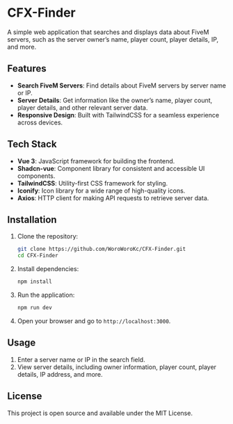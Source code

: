 
# CFX-Finder

A simple web application that searches and displays data about FiveM servers, such as the server owner’s name, player count, player details, IP, and more.

## Features

- **Search FiveM Servers**: Find details about FiveM servers by server name or IP.
- **Server Details**: Get information like the owner’s name, player count, player details, and other relevant server data.
- **Responsive Design**: Built with TailwindCSS for a seamless experience across devices.

## Tech Stack

- **Vue 3**: JavaScript framework for building the frontend.
- **Shadcn-vue**: Component library for consistent and accessible UI components.
- **TailwindCSS**: Utility-first CSS framework for styling.
- **Iconify**: Icon library for a wide range of high-quality icons.
- **Axios**: HTTP client for making API requests to retrieve server data.

## Installation

1. Clone the repository:
   ```bash
   git clone https://github.com/WoroWoroKc/CFX-Finder.git
   cd CFX-Finder
   ```

2. Install dependencies:
   ```bash
   npm install
   ```

3. Run the application:
   ```bash
   npm run dev
   ```

4. Open your browser and go to `http://localhost:3000`.

## Usage

1. Enter a server name or IP in the search field.
2. View server details, including owner information, player count, player details, IP address, and more.

## License

This project is open source and available under the MIT License.
